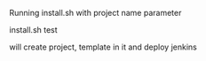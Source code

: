 Running install.sh with project name parameter

install.sh test

will create project, template in it and deploy jenkins